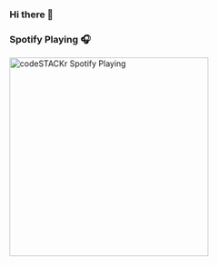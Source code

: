 ### Hi there 👋

### Spotify Playing 🎧

[<img src="https://now-playing-codestackr.vercel.app/api/spotify-playing" alt="codeSTACKr Spotify Playing" width="350" />](https://open.spotify.com/user/7d8l3ulq2j8phfp3ybiirga6z?si=0efd9b86d8f84322)
